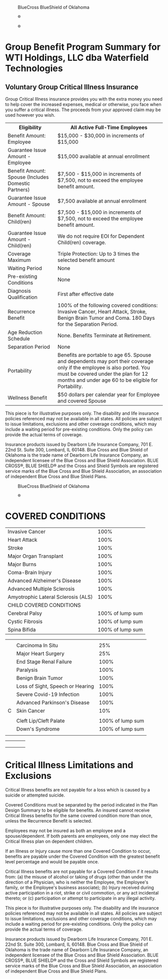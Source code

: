 <figure>

BlueCross BlueShield
of Oklahoma

®

®

</figure>


# Group Benefit Program Summary for WTI Holdings, LLC dba Waterfield Technologies


## Voluntary Group Critical Illness Insurance

Group Critical Illness insurance provides you with the extra money you need to help cover the increased expenses, medical or
otherwise, you face when you suffer a critical illness. The proceeds from your approved claim may be used however you wish.


<table>
<tr>
<th>Eligibility</th>
<th>All Active Full-Time Employees</th>
</tr>
<tr>
<td>Benefit Amount: Employee</td>
<td>$15,000 - $30,000 in increments of $15,000</td>
</tr>
<tr>
<td>Guarantee Issue Amount - Employee</td>
<td>$15,000 available at annual enrollment</td>
</tr>
<tr>
<td>Benefit Amount: Spouse (Includes Domestic Partners)</td>
<td>$7,500 - $15,000 in increments of $7,500, not to exceed the employee benefit amount.</td>
</tr>
<tr>
<td>Guarantee Issue Amount - Spouse</td>
<td>$7,500 available at annual enrollment</td>
</tr>
<tr>
<td>Benefit Amount: Child(ren)</td>
<td>$7,500 - $15,000 in increments of $7,500, not to exceed the employee benefit amount.</td>
</tr>
<tr>
<td>Guarantee Issue Amount - Child(ren)</td>
<td>We do not require EOI for Dependent Child(ren) coverage.</td>
</tr>
<tr>
<td>Coverage Maximum</td>
<td>Triple Protection: Up to 3 times the selected benefit amount</td>
</tr>
<tr>
<td>Waiting Period</td>
<td>None</td>
</tr>
<tr>
<td>Pre-existing Conditions</td>
<td>None</td>
</tr>
<tr>
<td>Diagnosis Qualification</td>
<td>First after effective date</td>
</tr>
<tr>
<td>Recurrence Benefit</td>
<td>100% of the following covered conditions: Invasive Cancer, Heart Attack, Stroke, Benign Brain Tumor and Coma. 180 Days for the Separation Period.</td>
</tr>
<tr>
<td>Age Reduction Schedule</td>
<td>None. Benefits Terminate at Retirement.</td>
</tr>
<tr>
<td>Separation Period</td>
<td>None</td>
</tr>
<tr>
<td>Portability</td>
<td>Benefits are portable to age 65. Spouse and dependents may port their coverage only if the employee is also ported. You must be covered under the plan for 12 months and under age 60 to be eligible for Portability.</td>
</tr>
<tr>
<td>Wellness Benefit</td>
<td>$50 dollars per calendar year for Employee and covered Spouse</td>
</tr>
</table>


This piece is for illustrative purposes only. The disability and life insurance policies referenced may not be available in all states. All policies are subject to issue
limitations, exclusions and other coverage conditions, which may include a waiting period for pre-existing conditions. Only the policy can provide the actual
terms of coverage.

Insurance products issued by Dearborn Life Insurance Company, 701 E. 22nd St. Suite 300, Lombard, IL 60148. Blue Cross and Blue Shield of Oklahoma
is the trade name of Dearborn Life Insurance Company, an independent licensee of the Blue Cross and Blue Shield Association. BLUE CROSS®, BLUE
SHIELD® and the Cross and Shield Symbols are registered service marks of the Blue Cross and Blue Shield Association, an association of independent
Blue Cross and Blue Shield Plans.

<!-- PageBreak -->


<figure>

BlueCross BlueShield
of Oklahoma

®

</figure>


# COVERED CONDITIONS


<table>
<tr>
<td>Invasive Cancer</td>
<td>100%</td>
</tr>
<tr>
<td>Heart Attack</td>
<td>100%</td>
</tr>
<tr>
<td>Stroke</td>
<td>100%</td>
</tr>
<tr>
<td>Major Organ Transplant</td>
<td>100%</td>
</tr>
<tr>
<td>Major Burns</td>
<td>100%</td>
</tr>
<tr>
<td>Coma-Brain Injury</td>
<td>100%</td>
</tr>
<tr>
<td>Advanced Alzheimer's Disease</td>
<td>100%</td>
</tr>
<tr>
<td>Advanced Multiple Sclerosis</td>
<td>100%</td>
</tr>
<tr>
<td>Amyotrophic Lateral Sclerosis (ALS)</td>
<td>100%</td>
</tr>
<tr>
<td colspan="2">CHILD COVERED CONDITIONS</td>
</tr>
<tr>
<td>Cerebral Palsy</td>
<td>100% of lump sum</td>
</tr>
<tr>
<td>Cystic Fibrosis</td>
<td>100% of lump sum</td>
</tr>
<tr>
<td>Spina Bifida</td>
<td>100% of lump sum</td>
</tr>
</table>


<table>
<tr>
<td></td>
<td colspan="2"></td>
</tr>
<tr>
<td></td>
<td>Carcinoma In Situ</td>
<td>25%</td>
</tr>
<tr>
<td rowspan="4"></td>
<td>Major Heart Surgery</td>
<td>25%</td>
</tr>
<tr>
<td>End Stage Renal Failure</td>
<td>100%</td>
</tr>
<tr>
<td>Paralysis</td>
<td>100%</td>
</tr>
<tr>
<td>Benign Brain Tumor</td>
<td>100%</td>
</tr>
<tr>
<td></td>
<td>Loss of Sight, Speech or Hearing</td>
<td>100%</td>
</tr>
<tr>
<td></td>
<td>Severe Covid-19 Infection</td>
<td>100%</td>
</tr>
<tr>
<td></td>
<td>Advanced Parkinson's Disease</td>
<td>100%</td>
</tr>
<tr>
<td>C</td>
<td>Skin Cancer</td>
<td>10%</td>
</tr>
<tr>
<td></td>
<td></td>
<td></td>
</tr>
<tr>
<td></td>
<td>Cleft Lip/Cleft Palate</td>
<td>100% of lump sum</td>
</tr>
<tr>
<td></td>
<td>Down's Syndrome</td>
<td>100% of lump sum</td>
</tr>
<tr>
<td></td>
<td></td>
<td></td>
</tr>
</table>


<table>
<tr>
<th></th>
<th></th>
<th></th>
<th></th>
</tr>
<tr>
<td></td>
<td></td>
<td></td>
<td></td>
</tr>
<tr>
<td></td>
<td></td>
<td></td>
<td></td>
</tr>
</table>


# Critical Illness Limitations and Exclusions

Critical Illness benefits are not payable for a loss which is caused by a suicide or attempted suicide.

Covered Conditions must be separated by the period indicated in the Plan Design Summary to be eligible for benefits.
An insured cannot receive Critical Illness benefits for the same covered condition more than once, unless the
Recurrence Benefit is selected.

Employees may not be insured as both an employee and a spouse/dependent. If both parents are employees, only one
may elect the Critical Illness plan on dependent children.

If an Illness or Injury cause more than one Covered Condition to occur, benefits are payable under the Covered
Condition with the greatest benefit level percentage and would be payable once.

Critical Illness benefits are not payable for a Covered Condition if it results from: (a) the misuse of alcohol or taking of
drugs (other than under the direction of a Physician, who is neither the Employee, the Employee's family, or the
Employee's business associate); (b) Injury received during active participation in a riot, strike or civil commotion, or any
act incidental thereto; or (c) participation or attempt to participate in any illegal activity.

This piece is for illustrative purposes only. The disability and life insurance policies referenced may not be available in all states. All policies are subject to issue
limitations, exclusions and other coverage conditions, which may include a waiting period for pre-existing conditions. Only the policy can provide the actual
terms of coverage.

Insurance products issued by Dearborn Life Insurance Company, 701 E. 22nd St. Suite 300, Lombard, IL 60148. Blue Cross and Blue Shield of Oklahoma
is the trade name of Dearborn Life Insurance Company, an independent licensee of the Blue Cross and Blue Shield Association. BLUE CROSS®, BLUE
SHIELD® and the Cross and Shield Symbols are registered service marks of the Blue Cross and Blue Shield Association, an association of independent
Blue Cross and Blue Shield Plans.
